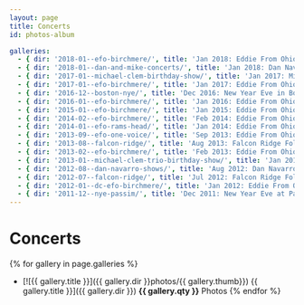 ```yaml
---
layout: page
title: Concerts
id: photos-album

galleries:
  - { dir: '2018-01--efo-birchmere/', title: 'Jan 2018: Eddie From Ohio at the Birchmere', thumb: '02-Saturday-07.jpg', qty: '29' }
  - { dir: '2018-01--dan-and-mike-concerts/', title: 'Jan 2018: Dan Navarro and Michael Clem Concerts', thumb: 'IMG_0013.jpg', qty: '12' }
  - { dir: '2017-01--michael-clem-birthday-show/', title: 'Jan 2017: Michael Clem Birthday Show', thumb: 'IMG_0030.JPG', qty: '15' }
  - { dir: '2017-01--efo-birchmere/', title: 'Jan 2017: Eddie From Ohio at the Birchmere', thumb: 'Saturday_0023.JPG', qty: '32' }
  - { dir: '2016-12--boston-nye/', title: 'Dec 2016: New Year Eve in Boston', thumb: 'IMG_0052.JPG', qty: '27' }
  - { dir: '2016-01--efo-birchmere/', title: 'Jan 2016: Eddie From Ohio at the Birchmere', thumb: '003-EFO-Friday.JPG', qty: '49' }
  - { dir: '2015-01--efo-birchmere/', title: 'Jan 2015: Eddie From Ohio at the Birchmere', thumb: 'IMG_0076.JPG', qty: '14' }
  - { dir: '2014-02--efo-birchmere/', title: 'Feb 2014: Eddie From Ohio at the Birchmere', thumb: '37-saturday.jpg', qty: '33' }
  - { dir: '2014-01--efo-rams-head/', title: 'Jan 2014: Eddie From Ohio at the Rams Head', thumb: 'img_0128.jpg', qty: '12' }
  - { dir: '2013-09--efo-one-voice/', title: 'Sep 2013: Eddie From Ohio - One Voice', thumb: 'img_8984.jpg', qty: '18' }
  - { dir: '2013-08--falcon-ridge/', title: 'Aug 2013: Falcon Ridge Folk Festival', thumb: '001-Friday-The-site.JPG', qty: '248' }
  - { dir: '2013-02--efo-birchmere/', title: 'Feb 2013: Eddie From Ohio at the Birchmere', thumb: '128-EFO-Concert-Sunday.JPG', qty: '60' }
  - { dir: '2013-01--michael-clem-trio-birthday-show/', title: 'Jan 2013: Michael Clem Trio Birthday Show', thumb: 'img_0007.jpg', qty: '21' }
  - { dir: '2012-08--dan-navarro-shows/', title: 'Aug 2012: Dan Navarro Shows', thumb: '23-Saturday-House-concert.JPG', qty: '36' }
  - { dir: '2012-07--falcon-ridge/', title: 'Jul 2012: Falcon Ridge Folk Festival', thumb: '52-Gospel-Wake-Up-Call.JPG', qty: '56' }
  - { dir: '2012-01--dc-efo-birchmere/', title: 'Jan 2012: Eddie From Ohio at the Birchmere', thumb: '126-Saturday-Eddie-From-Ohio.JPG', qty: '118' }
  - { dir: '2011-12--nye-passim/', title: 'Dec 2011: New Year Eve at Passim', thumb: 'img_3053.jpg', qty: '48' }
---
```


# Concerts

{% for gallery in page.galleries %}
  * [![{{ gallery.title }}]({{ gallery.dir }}photos/{{ gallery.thumb}}) {{ gallery.title }}]({{ gallery.dir }}) **{{ gallery.qty }}** Photos
{% endfor %}
